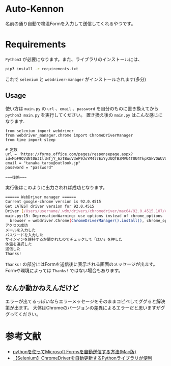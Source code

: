 # Auto-Kennon
名前の通り自動で検温Formを入力して送信してくれるやつです。

# Requirements
`Python3` が必要になります。また、ライブラリのインストールには、
```bash
pip3 install -r requirements.txt
```
これで `selenium` と `webdriver-manager` がインストールされます(多分)

## Usage
使い方は `main.py` の `url` 、`email` 、`password` を自分のものに置き換えてから `python3 main.py` を実行してください。
置き換え後の `main.py` はこんな感じになります.
```python3
from selenium import webdriver
from webdriver_manager.chrome import ChromeDriverManager
from time import sleep

# 定数
url = 'https://forms.office.com/pages/responsepage.aspx?id=MpF9OVdNt0WJIllNfjY_6zTBuuV3eP9JoYM4l7ExYyJUQTBZMVU4T0U4TkpXSkVOWUVUS1ZaWEpRNC4u'
email = "tanaka_tarou@outlook.jp"
password = "password"

~~~後略~~~
```

実行後はこのように出力されれば成功となります。
```bash
====== WebDriver manager ======
Current google-chrome version is 92.0.4515
Get LATEST driver version for 92.0.4515
Driver [/Users/username/.wdm/drivers/chromedriver/mac64/92.0.4515.107/chromedriver] found in cache
main.py:15: DeprecationWarning: use options instead of chrome_options
  browser = webdriver.Chrome(ChromeDriverManager().install(), chrome_options=options)
アクセス成功
メールを入力した
パスワードを入力した
サインインを維持するか聞かれたのでチェックして「はい」を押した
体温を選択した
送信した
Thanks!
```

`Thanks!` の部分にはFormを送信後に表示される画面のメッセージが出ます。Formや環境によっては `Thanks!` ではない場合もあります。

## なんか動かねえんだけど
エラーが出てるっぽいならエラーメッセージをそのままコピペしてググると解決策が出ます。
大体はChromeのバージョンの差異によるエラーだと思いますがググってください。

# 参考文献
- [pythonを使ってMicrosoft Formsを自動送信する方法(Mac版)](
https://qiita.com/kataoka_ys/items/43c20f912178e796a838)
- [【Selenium】ChromeDriverを自動更新するPythonライブラリが便利](https://yuki.world/python-selenium-chromedriver-auto-update/#t_webdriver_managerdriver)

